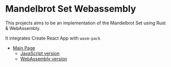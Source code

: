 # Mandelbrot Set Webassembly

This projects aims to be an implementation of the Mandelbrot Set using Rust &
WebAssembly.

It integrates Create React App with `wasm-pack`

- [Main Page](https://www.danielramos.me/mandelbrot-set-webassembly/)
  - [JavaScript version](https://www.danielramos.me/mandelbrot-set-webassembly/build-js/)
  - [WebAssembly version](https://www.danielramos.me/mandelbrot-set-webassembly/build-wasm/)

